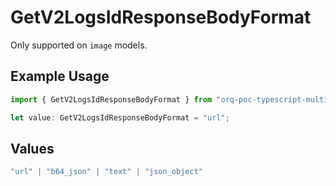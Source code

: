 # GetV2LogsIdResponseBodyFormat

Only supported on `image` models.

## Example Usage

```typescript
import { GetV2LogsIdResponseBodyFormat } from "orq-poc-typescript-multi-env-version/models/operations";

let value: GetV2LogsIdResponseBodyFormat = "url";
```

## Values

```typescript
"url" | "b64_json" | "text" | "json_object"
```